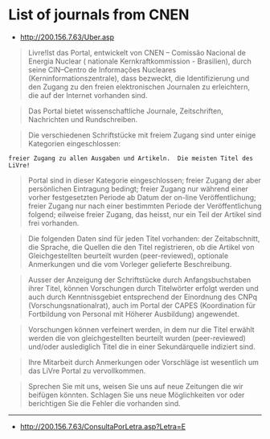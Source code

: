 # List of journals from CNEN

* http://200.156.7.63/Uber.asp

> Livre!Ist das Portal, entwickelt von CNEN – Comissão Nacional de Energia
Nuclear ( nationale Kernkraftkommission - Brasilien), durch seine CIN–Centro de
Informações Nucleares (Kerninformationszentrale),  dass bezweckt, die
Identifizierung und den Zugang zu den freien elektronischen Journalen zu
erleichtern, die auf der Internet vorhanden sind.

> Das Portal bietet wissenschaftliche Journale, Zeitschriften, Nachrichten und
Rundschreiben.

> Die verschiedenen Schriftstücke mit freiem Zugang sind unter einige Kategorien
eingeschlossen:

    freier Zugang zu allen Ausgaben und Artikeln.  Die meisten Titel des LiVre!

> Portal sind in dieser Kategorie eingeschlossen; freier Zugang der aber
persönlichen Eintragung bedingt; freier Zugang nur während einer vorher
festgesetzten Periode ab Datum der on-line Veröffentlichung; freier Zugang nur
nach einer bestimmten Periode der Veröffentlichung folgend; eilweise freier
Zugang, das heisst, nur ein Teil der Artikel sind frei vorhanden.

> Die folgenden Daten sind für jeden Titel vorhanden:  der Zeitabschnitt, die
Sprache, die Quellen die den Titel registrieren, ob die Artikel von
Gleichgestellten beurteilt wurden (peer-reviewed), optionale Anmerkungen und
die vom Vorleger gelieferte Beschreibung.

> Ausser der Anzeigung der Schriftstücke durch Anfangsbuchstaben ihrer Titel,
können Vorschungen durch Titelwörter erfolgt werden und auch durch
Kenntnissgebiet entsprechend der Einordnung des CNPq (Vorschungsnationalrat),
auch im Portal der CAPES (Koordination für Fortbildung von Personal mit Höherer
Ausbildung) angewendet.

> Vorschungen können verfeinert werden, in dem nur die Titel erwählt werden die
von gleichgestellten beurteilt wurden (peer-reviewed) und/oder auslediglich
Titel die in einer  Sekundärquelle indiziert sind.

> Ihre Mitarbeit durch Anmerkungen oder Vorschläge ist wesentlich um das LiVre
Portal zu vervollkommen.

> Sprechen Sie mit uns, weisen Sie uns auf neue Zeitungen die wir beifügen
könnten.  Schlagen Sie uns neue Möglichkeiten vor oder berichtigen Sie die
Fehler die vorhanden sind.

----

* http://200.156.7.63/ConsultaPorLetra.asp?Letra=E

